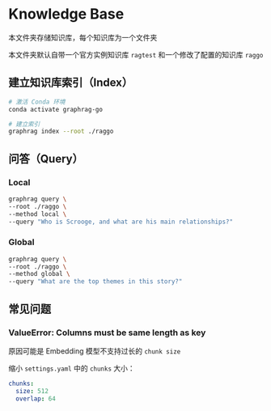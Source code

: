 # Knowledge Base

本文件夹存储知识库，每个知识库为一个文件夹

本文件夹默认自带一个官方实例知识库 `ragtest` 和一个修改了配置的知识库 `raggo`

## 建立知识库索引（Index）

```bash
# 激活 Conda 环境
conda activate graphrag-go

# 建立索引
graphrag index --root ./raggo
```

## 问答（Query）

### Local

```bash
graphrag query \
--root ./raggo \
--method local \
--query "Who is Scrooge, and what are his main relationships?"
```

### Global

```bash
graphrag query \
--root ./raggo \
--method global \
--query "What are the top themes in this story?"
```

## 常见问题

### ValueError: Columns must be same length as key

原因可能是 Embedding 模型不支持过长的 `chunk size`

缩小 `settings.yaml` 中的 `chunks` 大小：

```yaml
chunks:
  size: 512
  overlap: 64
```
